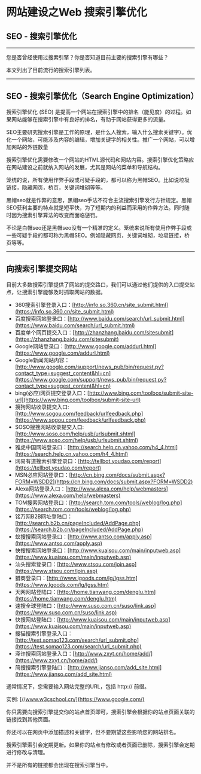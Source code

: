 # 网站建设之Web 搜索引擎优化

## SEO - 搜索引擎优化

------

您是否曾经使用过搜索引擎？你是否知道目前主要的搜索引擎有哪些？

本文列出了目前流行的搜索引擎列表。

------

## SEO - 搜索引擎优化（Search Engine Optimization）

搜索引擎优化 (SEO) 是提高一个网站在搜索引擎中的排名（能见度）的过程。如果网站能够在搜索引擎中有良好的排名，有助于网站获得更多的流量。

SEO主要研究搜索引擎是工作的原理，是什么人搜索，输入什么搜索关键字）。优化一个网站，可能涉及内容的编辑，增加关键字的相关性。推广一个网站，可以增加网站的外链数量

搜索引擎优化需要修改一个网站的HTML源代码和网站内容。搜索引擎优化策略应在网站建设之前就纳入网站的发展，尤其是网站的菜单和导航结构。

笼统的说，所有使用作弊手段或可疑手段的，都可以称为黑帽SEO。比如说垃圾链接，隐藏网页，桥页，关键词堆砌等等。

黑帽seo就是作弊的意思，黑帽seo手法不符合主流搜索引擎发行方针规定。黑帽SEO获利主要的特点就是短平快，为了短期内的利益而采用的作弊方法。同时随时因为搜索引擎算法的改变而面临惩罚。

不论是白帽seo还是黑帽seo没有一个精准的定义。笼统来说所有使用作弊手段或一些可疑手段的都可称为黑帽SEO。例如隐藏网页，关键词堆砌，垃圾链接，桥页等等。

------

## 向搜索引擎提交网站

目前大多数搜索引擎提供了网站的提交路口，我们可以通过他们提供的入口提交站点，让搜索引擎能够及时抓取网站的数据。

- 360搜索引擎登录入口：[http://info.so.360.cn/site_submit.html](https://info.so.360.cn/site_submit.html)
- 百度搜索网站登录口：[http://www.baidu.com/search/url_submit.html](https://www.baidu.com/search/url_submit.html)
- 百度单个网页提交入口：[http://zhanzhang.baidu.com/sitesubmit](https://zhanzhang.baidu.com/sitesubmit)
- Google网站登录口：[http://www.google.com/addurl.html](https://www.google.com/addurl.html)
- Google新闻网站内容：[http://www.google.com/support/news_pub/bin/request.py?contact_type=suggest_content&hl=cn](https://www.google.com/support/news_pub/bin/request.py?contact_type=suggest_content&hl=cn)
- bing(必应)网页提交登录入口：[http://www.bing.com/toolbox/submit-site-url](https://www.bing.com/toolbox/submit-site-url)
- 搜狗网站收录提交入口:[http://www.sogou.com/feedback/urlfeedback.php](https://www.sogou.com/feedback/urlfeedback.php)
- SOSO搜搜网站收录提交入口:[http://www.soso.com/help/usb/urlsubmit.shtml](https://www.soso.com/help/usb/urlsubmit.shtml)
- 雅虎中国网站登录口：[http://search.help.cn.yahoo.com/h4_4.html](https://search.help.cn.yahoo.com/h4_4.html)
- 网易有道搜索引擎登录口：[http://tellbot.youdao.com/report](https://tellbot.youdao.com/report)
- MSN必应网站登录口：[http://cn.bing.com/docs/submit.aspx?FORM=WSDD2](https://cn.bing.com/docs/submit.aspx?FORM=WSDD2)
- Alexa网站登录入口：[http://www.alexa.com/help/webmasters](https://www.alexa.com/help/webmasters)
- TOM搜索网站登录口：[http://search.tom.com/tools/weblog/log.php](https://search.tom.com/tools/weblog/log.php)
- 铭万网B2B网址登陆口：[http://search.b2b.cn/pageIncluded/AddPage.php](https://search.b2b.cn/pageIncluded/AddPage.php)
- 蚁搜搜索网站登录口：[http://www.antso.com/apply.asp](https://www.antso.com/apply.asp)
- 快搜搜索网站登录口：[http://www.kuaisou.com/main/inputweb.asp](https://www.kuaisou.com/main/inputweb.asp)
- 汕头搜索登录口：[http://www.stsou.com/join.asp](https://www.stsou.com/join.asp)
- 猎商登录口：[http://www.lgoods.com/lg/lgss.htm](https://www.lgoods.com/lg/lgss.htm)
- 天网网站登陆口：[http://home.tianwang.com/denglu.htm](https://home.tianwang.com/denglu.htm)
- 速搜全球登陆口：[http://www.suso.com.cn/suso/link.asp](https://www.suso.com.cn/suso/link.asp)
- 快搜网站登陆口：[http://www.kuaisou.com/main/inputweb.asp](https://www.kuaisou.com/main/inputweb.asp)
- 搜猫搜索引擎登录入口：[http://test.somao123.com/search/url_submit.php](https://test.somao123.com/search/url_submit.php)
- 泽许搜索网站登录入口：[http://www.zxyt.cn/home/add/](https://www.zxyt.cn/home/add/)
- 简搜搜索引擎登陆口：[http://www.jianso.com/add_site.html](https://www.jianso.com/add_site.html)

通常情况下，您需要输入网站完整的URL，包括 http:// 前缀。

实例: [//www.w3cschool.cn/](https://www.google.com/)

你只需要向搜索引擎提交你的站点首页即可，搜索引擎会根据你的站点页面关联的链接找到其他页面。

你还可以在网页中添加描述和关键字，但不要期望这些影响您的网站排名。

搜索引擎索引会定期更新。如果你的站点有修改或者页面已删除，搜索引擎会定期进行修改与清理。

并不是所有的链接都会出现在搜索引擎当中。